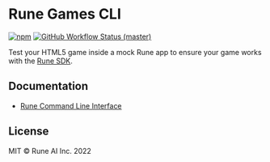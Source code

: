 # Rune Games CLI

[![npm](https://img.shields.io/npm/v/rune-games-cli)](https://www.npmjs.com/package/rune-games-cli) [![GitHub Workflow Status (master)](https://img.shields.io/github/workflow/status/rune/rune-games-cli/CI/master)](https://github.com/rune/rune-games-cli/actions/workflows/CI.yml?query=branch%3Amaster)

Test your HTML5 game inside a mock Rune app to ensure your game works with the [Rune SDK](https://github.com/rune/rune-games-sdk).

## Documentation

- [Rune Command Line Interface](https://developers.rune.ai/docs/publishing/cli)

## License

MIT © Rune AI Inc. 2022
